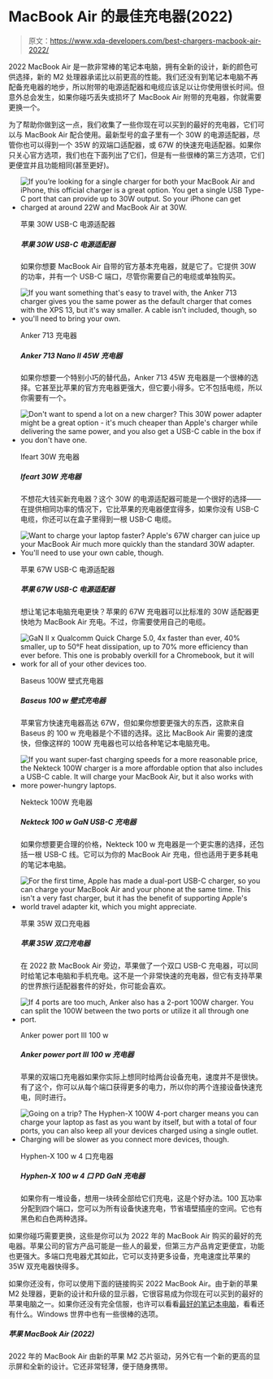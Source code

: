 # MacBook Air 的最佳充电器(2022)

> 原文：<https://www.xda-developers.com/best-chargers-macbook-air-2022/>

2022 MacBook Air 是一款非常棒的笔记本电脑，拥有全新的设计，新的颜色可供选择，新的 M2 处理器承诺比以前更高的性能。我们还没有到笔记本电脑不再配备充电器的地步，所以附带的电源适配器和电缆应该足以让你使用很长时间。但意外总会发生，如果你碰巧丢失或损坏了 MacBook Air 附带的充电器，你就需要更换一个。

为了帮助你做到这一点，我们收集了一些你现在可以买到的最好的充电器，它们可以与 MacBook Air 配合使用。最新型号的盒子里有一个 30W 的电源适配器，尽管你也可以得到一个 35W 的双端口适配器，或 67W 的快速充电适配器。如果你只关心官方选项，我们也在下面列出了它们，但是有一些很棒的第三方选项，它们更便宜并且功能相同(甚至更好)。

*   <picture>![If you’re looking for a single charger for both your MacBook Air and iPhone, this official charger is a great option. You get a single USB Type-C port that can provide up to 30W output. So your iPhone can get charged at around 22W and MacBook Air at 30W.](img/5c58b76f054e202ce96fb24d3326e95f.png)</picture>

    苹果 30W USB-C 电源适配器

    ##### 苹果 30W USB-C 电源适配器

    如果你想要 MacBook Air 自带的官方基本充电器，就是它了。它提供 30W 的功率，并有一个 USB-C 端口，尽管你需要自己的电缆或单独购买。

*   <picture>![If you want something that's easy to travel with, the Anker 713 charger gives you the same power as the default charger that comes with the XPS 13, but it's way smaller. A cable isn't included, though, so you'll need to bring your own.](img/1668478b673c469f28e7f52a61929993.png)</picture>

    Anker 713 充电器

    ##### Anker 713 Nano II 45W 充电器

    如果你想要一个特别小巧的替代品，Anker 713 45W 充电器是一个很棒的选择。它甚至比苹果的官方充电器更强大，但它要小得多。它不包括电缆，所以你需要有一个。

*   <picture>![Don't want to spend a lot on a new charger? This 30W power adapter might be a great option - it's much cheaper than Apple's charger while delivering the same power, and you also get a USB-C cable in the box if you don't have one.](img/cf9f98384c65989daeec6c808c799c26.png)</picture>

    Ifeart 30W 充电器

    ##### Ifeart 30W 充电器

    不想花大钱买新充电器？这个 30W 的电源适配器可能是一个很好的选择——在提供相同功率的情况下，它比苹果的充电器便宜得多，如果你没有 USB-C 电缆，你还可以在盒子里得到一根 USB-C 电缆。

*   <picture>![Want to charge your laptop faster? Apple's 67W charger can juice up your MacBook Air much more quickly than the standard 30W adapter. You'll need to use your own cable, though.](img/f6139c24b074e29dc45e5473717593be.png)</picture>

    苹果 67W USB-C 电源适配器

    ##### 苹果 67W USB-C 电源适配器

    想让笔记本电脑充电更快？苹果的 67W 充电器可以比标准的 30W 适配器更快地为 MacBook Air 充电。不过，你需要使用自己的电缆。

*   <picture>![GaN II x Qualcomm Quick Charge 5.0, 4x faster than ever, 40% smaller, up to 50°F heat dissipation, up to 70% more efficiency than ever before. This one is probably overkill for a Chromebook, but it will work for all of your other devices too.](img/615a75694563b79dff87bb7a7b57a846.png)</picture>

    Baseus 100W 壁式充电器

    ##### Baseus 100 w 壁式充电器

    苹果官方快速充电器高达 67W，但如果你想要更强大的东西，这款来自 Baseus 的 100 w 充电器是个不错的选择。这比 MacBook Air 需要的速度快，但像这样的 100W 充电器也可以给各种笔记本电脑充电。

*   <picture>![If you want super-fast charging speeds for a more reasonable price, the Nekteck 100W charger is a more affordable option that also includes a USB-C cable. It will charge your MacBook Air, but it also works with more power-hungry laptops.](img/c4b190c39b50468d865e95a649e562a0.png)</picture>

    Nekteck 100W 充电器

    ##### Nekteck 100 w GaN USB-C 充电器

    如果你想要更合理的价格，Nekteck 100 w 充电器是一个更实惠的选择，还包括一根 USB-C 线。它可以为你的 MacBook Air 充电，但也适用于更多耗电的笔记本电脑。

*   <picture>![For the first time, Apple has made a dual-port USB-C charger, so you can charge your MacBook Air and your phone at the same time. This isn't a very fast charger, but it has the benefit of supporting Apple's world travel adapter kit, which you might appreciate.](img/04b56154683005a652f352b180578840.png)</picture>

    苹果 35W 双口充电器

    ##### 苹果 35W 双口充电器

    在 2022 款 MacBook Air 旁边，苹果做了一个双口 USB-C 充电器，可以同时给笔记本电脑和手机充电。这不是一个非常快速的充电器，但它有支持苹果的世界旅行适配器套件的好处，你可能会喜欢。

*   <picture>![If 4 ports are too much, Anker also has a 2-port 100W charger. You can split the 100W between the two ports or utilize it all through one port.](img/5c655c8340e9f51b4aba50ffdf27f294.png)</picture>

    Anker power port III 100 w

    ##### Anker power port III 100 w 充电器

    苹果的双端口充电器如果你实际上想同时给两台设备充电，速度并不是很快。有了这个，你可以从每个端口获得更多的电力，所以你的两个连接设备快速充电，同时进行。

*   <picture>![Going on a trip? The Hyphen-X 100W 4-port charger means you can charge your laptop as fast as you want by itself, but with a total of four ports, you can also keep all your devices charged using a single outlet. Charging will be slower as you connect more devices, though.](img/f9f6c637cf9705acbc3935d3e8f14cd6.png)</picture>

    Hyphen-X 100 w 4 口充电器

    ##### Hyphen-X 100 w 4 口 PD GaN 充电器

    如果你有一堆设备，想用一块砖全部给它们充电，这是个好办法。100 瓦功率分配到四个端口，您可以为所有设备快速充电，节省墙壁插座的空间。它也有黑色和白色两种选择。

如果你碰巧需要更换，这些是你可以为 2022 年的 MacBook Air 购买的最好的充电器。苹果公司的官方产品可能是一些人的最爱，但第三方产品肯定更便宜，功能也更强大。多端口充电器尤其如此，它可以支持更多设备，充电速度比苹果的 35W 双充电器快得多。

如果你还没有，你可以使用下面的链接购买 2022 MacBook Air。由于新的苹果 M2 处理器，更新的设计和升级的显示器，它很容易成为你现在可以买到的最好的苹果电脑之一。如果你还没有完全信服，也许可以看看[最好的笔记本电脑](https://www.xda-developers.com/best-laptops/)，看看还有什么。Windows 世界中也有一些很棒的选项。

##### 苹果 MacBook Air (2022)

2022 年的 MacBook Air 由新的苹果 M2 芯片驱动，另外它有一个新的更高的显示屏和全新的设计。它还非常轻薄，便于随身携带。